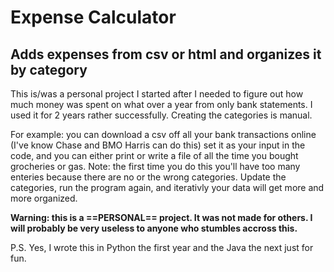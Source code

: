 # Expense Calculator
## Adds expenses from csv or html and organizes it by category

This is/was a personal project I started after I needed to figure out how much money was spent on what over a year from only bank statements. I used it for 2 years rather successfully. Creating the categories is manual.

For example: you can download a csv off all your bank transactions online (I've know Chase and BMO Harris can do this) set it as your input in the code, and you can either print or write a file of all the time you bought grocheries or gas.
Note: the first time you do this you'll have too many enteries because there are no or the wrong categories. Update the categories, run the program again, and iterativly your data will get more and more organized. 

**Warning: this is a ==PERSONAL== project. It was not made for others. I will probably be very useless to anyone who stumbles accross this.**

P.S.  Yes, I wrote this in Python the first year and the Java the next just for fun. 
